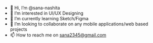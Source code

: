 - 👋 Hi, I’m @sana-nashita
- 👀 I’m interested in UI/UX Designing
- 🌱 I’m currently learning Sketch/Figma
- 💞️ I’m looking to collaborate on any mobile applications/web based projects
- 📫 How to reach me on sana2345@gmail.com

<!---
sana-minnion/sana-minnion is a ✨ special ✨ repository because its `README.md` (this file) appears on your GitHub profile.
You can click the Preview link to take a look at your changes.
--->

